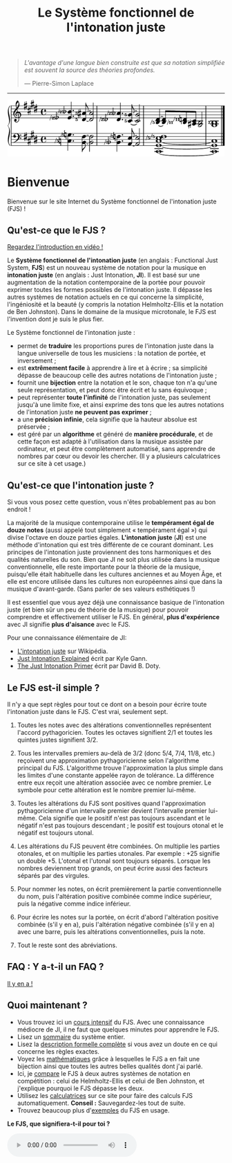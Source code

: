 ﻿---
title: Le Système fonctionnel de l'intonation juste
---

> *L'avantage d'une langue bien construite est que sa notation simplifiée est souvent la source des théories profondes.*
>
> — Pierre-Simon Laplace

---

<img src="../assets/index/impression.png" alt="Voici le FJS !">

# Bienvenue

Bienvenue sur le site Internet du Système fonctionnel de l'intonation juste (FJS) !

## Qu'est-ce que le FJS ?

[Regardez l'introduction en vidéo !](https://youtu.be/38I3cylJlW4)

Le **Système fonctionnel de l'intonation juste** (en anglais : Functional Just System, **FJS**) est un nouveau système de notation pour la musique en **intonation juste** (en anglais : Just Intonation, **JI**). Il est basé sur une augmentation de la notation contemporaine de la portée pour pouvoir exprimer toutes les formes possibles de l'intonation juste. Il dépasse les autres systèmes de notation actuels en ce qui concerne la simplicité, l'ingéniosité et la beauté (y compris la notation Helmholtz-Ellis et la notation de Ben Johnston). Dans le domaine de la musique microtonale, le FJS est l'invention dont je suis le plus fier.

Le Système fonctionnel de l'intonation juste :

- permet de **traduire** les proportions pures de l'intonation juste dans la langue universelle de tous les musiciens : la notation de portée, et inversement ;
- est **extrêmement facile** à apprendre à lire et à écrire ; sa simplicité dépasse de beaucoup celle des autres notations de l'intonation juste ;
- fournit une **bijection** entre la notation et le son, chaque ton n'a qu'une seule représentation, et peut donc être écrit et lu sans équivoque ;
- peut représenter **toute l'infinité** de l'intonation juste, pas seulement jusqu'à une limite fixe, et ainsi exprime des tons que les autres notations de l'intonation juste **ne peuvent pas exprimer** ;
- a une **précision infinie**, cela signifie que la hauteur absolue est préservée ;
- est géré par un **algorithme** et généré de **manière procédurale**, et de cette façon est adapté à l'utilisation dans la musique assistée par ordinateur, et peut être complètement automatisé, sans apprendre de nombres par cœur ou devoir les chercher. (Il y a plusieurs calculatrices sur ce site à cet usage.)

## Qu'est-ce que l'intonation juste ?

Si vous vous posez cette question, vous n'êtes probablement pas au bon endroit !

La majorité de la musique contemporaine utilise le **tempérament égal de douze notes** (aussi appelé tout simplement « tempérament égal ») qui divise l'octave en douze parties égales. **L'intonation juste** (**JI**) est une méthode d'intonation qui est très différente de ce courant dominant. Les principes de l'intonation juste proviennent des tons harmoniques et des qualités naturelles du son. Bien que JI ne soit plus utilisée dans la musique conventionnelle, elle reste importante pour la théorie de la musique, puisqu'elle était habituelle dans les cultures anciennes et au Moyen Âge, et elle est encore utilisée dans les cultures non européennes ainsi que dans la musique d'avant-garde. (Sans parler de ses valeurs esthétiques !)

Il est essentiel que vous ayez déjà une connaissance basique de l'intonation juste (et bien sûr un peu de théorie de la musique) pour pouvoir comprendre et effectivement utiliser le FJS. En général, **plus d'expérience** avec JI signifie **plus d'aisance** avec le FJS.

Pour une connaissance élémentaire de JI:

- [L'intonation juste](https://fr.wikipedia.org/wiki/Intonation_juste) sur Wikipédia.
- [Just Intonation Explained](https://www.kylegann.com/tuning.html) écrit par Kyle Gann.
- [The Just Intonation Primer](http://www.dbdoty.com/Words/Primer1.html) écrit par David B. Doty.

## Le FJS est-il simple ?

Il n'y a que sept règles pour tout ce dont on a besoin pour écrire toute l'intonation juste dans le FJS. C'est vrai, seulement sept.

1. Toutes les notes avec des altérations conventionnelles représentent l'accord pythagoricien. Toutes les octaves signifient 2/1 et toutes les quintes justes signifient 3/2.

2. Tous les intervalles premiers au-delà de 3/2 (donc 5/4, 7/4, 11/8, etc.) reçoivent une approximation pythagoricienne selon l'algorithme principal du FJS. L'algorithme trouve l'approximation la plus simple dans les limites d'une constante appelée rayon de tolérance. La différence entre eux reçoit une altération associée avec ce nombre premier. Le symbole pour cette altération est le nombre premier lui-même.

3. Toutes les altérations du FJS sont positives quand l'approximation pythagoricienne d'un intervalle premier devient l'intervalle premier lui-même. Cela signifie que le positif n'est pas toujours ascendant et le négatif n'est pas toujours descendant ; le positif est toujours otonal et le négatif est toujours utonal.

4. Les altérations du FJS peuvent être combinées. On multiplie les parties otonales, et on multiplie les parties utonales. Par exemple : +25 signifie un double +5. L'otonal et l'utonal sont toujours séparés. Lorsque les nombres deviennent trop grands, on peut écrire aussi des facteurs séparés par des virgules.

5. Pour nommer les notes, on écrit premièrement la partie conventionnelle du nom, puis l'altération positive combinée comme indice supérieur, puis la négative comme indice inférieur.

6. Pour écrire les notes sur la portée, on écrit d'abord l'altération positive combinée (s'il y en a), puis l'altération négative combinée (s'il y en a) avec une barre, puis les altérations conventionnelles, puis la note.

7. Tout le reste sont des abréviations.

## FAQ : Y a-t-il un FAQ ?

[Il y en a !](faq.html)

## Quoi maintenant ?

- Vous trouvez ici un [cours intensif](crash.html) du FJS. Avec une connaissance médiocre de JI, il ne faut que quelques minutes pour apprendre le FJS.
- Lisez un [sommaire](summary.html) du système entier.
- Lisez la [description formelle complète](rules.html) si vous avez un doute en ce qui concerne les règles exactes.
- Voyez les [mathématiques](math.html) grâce à lesquelles le FJS a en fait une bijection ainsi que toutes les autres belles qualités dont j'ai parlé.
- Ici, je [compare](compare.html) le FJS à deux autres systèmes de notation en compétition : celui de Helmholtz-Ellis et celui de Ben Johnston, et j'explique pourquoi le FJS dépasse les deux.
- Utilisez les [calculatrices](calc.html) sur ce site pour faire des calculs FJS automatiquement. **Conseil :** Sauvegardez-les tout de suite.
- Trouvez beaucoup plus d'[exemples](examples.html) du FJS en usage.

**Le FJS, que signifiera-t-il pour toi ?**

<audio controls><source src="../assets/index/impression.mp3" type="audio/mpeg"></audio>
